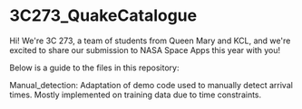 # 3C273_QuakeCatalogue
Hi! We're 3C 273, a team of students from Queen Mary and KCL, and we're excited to share our submission to NASA Space Apps this year with you!

Below is a guide to the files in this repository:

Manual_detection: Adaptation of demo code used to manually detect arrival times. Mostly implemented on training data due to time constraints.
